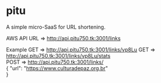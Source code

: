 # pitu
A simple micro-SaaS for URL shortening.

AWS API URL => http://api.pitu750.tk:3001/links

Example  GET  => http://api.pitu750.tk:3001/links/vp8Lu
         GET  => http://api.pitu750.tk:3001/links/vp8Lu/stats         
         POST => http://api.pitu750.tk:3001/links/         
                {
                 "url": "https://www.culturadepaz.org.br"   
                }
                    
